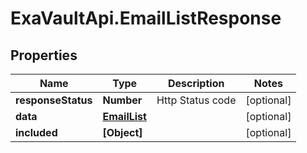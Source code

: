 # ExaVaultApi.EmailListResponse

## Properties
Name | Type | Description | Notes
------------ | ------------- | ------------- | -------------
**responseStatus** | **Number** | Http Status code | [optional] 
**data** | [**EmailList**](EmailList.md) |  | [optional] 
**included** | **[Object]** |  | [optional] 
